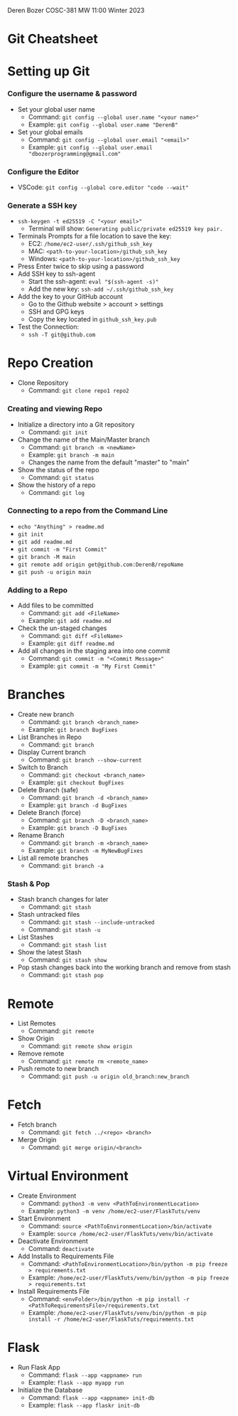 
Deren Bozer
COSC-381 MW 11:00
Winter 2023

# Git Cheatsheet

# Setting up Git

### Configure the username & password

- Set your global user name
  - Command: `git config --global user.name "<your name>"`
  - Example: `git config --global user.name "DerenB"`
- Set your global emails
  - Command: `git config --global user.email "<email>"`
  - Example: `git config --global user.email "dbozerprogramming@gmail.com"`

### Configure the Editor

- VSCode: `git config --global core.editor "code --wait"`

### Generate a SSH key

- `ssh-keygen -t ed25519 -C "<your email>"`
  - Terminal will show: `Generating public/private ed25519 key pair.`
- Terminals Prompts for a file location to save the key:
  - EC2: `/home/ec2-user/.ssh/github_ssh_key`
  - MAC: `<path-to-your-location>/github_ssh_key`
  - Windows: `<path-to-your-location>/github_ssh_key`
- Press Enter twice to skip using a password
- Add SSH key to ssh-agent
  - Start the ssh-agent: `eval "$(ssh-agent -s)"`
  - Add the new key: `ssh-add ~/.ssh/github_ssh_key`
- Add the key to your GitHub account
  - Go to the Github website > account > settings
  - SSH and GPG keys
  - Copy the key located in `github_ssh_key.pub`
- Test the Connection:
  - `ssh -T git@github.com`

# Repo Creation

- Clone Repository
  - Command: `git clone repo1 repo2`

### Creating and viewing Repo

- Initialize a directory into a Git repository
  - Command: `git init`
- Change the name of the Main/Master branch
  - Command: `git branch -m <newName>`
  - Example: `git branch -m main`
  - Changes the name from the default "master" to "main"
- Show the status of the repo
  - Command: `git status`
- Show the history of a repo
  - Command: `git log`

### Connecting to a repo from the Command Line

- `echo "Anything" > readme.md`
- `git init`
- `git add readme.md`
- `git commit -m "First Commit"`
- `git branch -M main`
- `git remote add origin get@github.com:DerenB/repoName`
- `git push -u origin main`

### Adding to a Repo

- Add files to be committed 
  - Command: `git add <FileName>`
  - Example: `git add readme.md`
- Check the un-staged changes
  - Command: `git diff <FileName>`
  - Example: `git diff readme.md`
- Add all changes in the staging area into one commit
  - Command: `git commit -m "<Commit Message>"`
  - Example: `git commit -m "My First Commit"`

# Branches

- Create new branch
  - Command: `git branch <branch_name>`
  - Example: `git branch BugFixes`
- List Branches in Repo
  - Command: `git branch`
- Display Current branch
  - Command: `git branch --show-current`
- Switch to Branch
  - Command: `git checkout <branch_name>`
  - Example: `git checkout BugFixes`
- Delete Branch (safe)
  - Command: `git branch -d <branch_name>`
  - Example: `git branch -d BugFixes`
- Delete Branch (force)
  - Command: `git branch -D <branch_name>`
  - Example: `git branch -D BugFixes`
- Rename Branch
  - Command: `git branch -m <branch_name>`
  - Example: `git branch -m MyNewBugFixes`
- List all remote branches 
  - Command: `git branch -a`

### Stash & Pop

- Stash branch changes for later
  - Command: `git stash`
- Stash untracked files
  - Command: `git stash --include-untracked`
  - Command: `git stash -u`
- List Stashes
  - Command: `git stash list`
- Show the latest Stash
  - Command: `git stash show`
- Pop stash changes back into the working branch and remove from stash
  - Command: `git stash pop`

# Remote

- List Remotes
  - Command: `git remote`
- Show Origin
  - Command: `git remote show origin`
- Remove remote
  - Command: `git remote rm <remote_name>`
- Push remote to new branch
  - Command: `git push -u origin old_branch:new_branch`


# Fetch 

- Fetch branch
  - Command: `git fetch ../<repo> <branch>`
- Merge Origin
  - Command: `git merge origin/<branch>`

# Virtual Environment

- Create Environment
  - Command: `python3 -m venv <PathToEnvironmentLocation>`
  - Example: `python3 -m venv /home/ec2-user/FlaskTuts/venv`
- Start Environment
  - Command: `source <PathToEnvironmentLocation>/bin/activate`
  - Example: `source /home/ec2-user/FlaskTuts/venv/bin/activate`
- Deactivate Environment
  - Command: `deactivate`
- Add Installs to Requirements File
  - Command: `<PathToEnvironmentLocation>/bin/python -m pip freeze > requirements.txt`
  - Example: `/home/ec2-user/FlaskTuts/venv/bin/python -m pip freeze > requirements.txt`
- Install Requirements File
  - Command: `<envFolder>/bin/python -m pip install -r <PathToRequirementsFile>/requirements.txt`
  - Example: `/home/ec2-user/FlaskTuts/venv/bin/python -m pip install -r /home/ec2-user/FlaskTuts/requirements.txt`

# Flask

- Run Flask App
  - Command: `flask --app <appname> run`
  - Example: `flask --app myapp run`
- Initialize the Database
  - Command: `flask --app <appname> init-db`
  - Example: `flask --app flaskr init-db`
